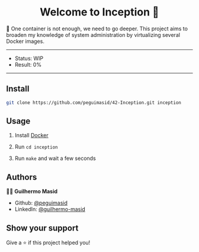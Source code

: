 <h1 align="center">Welcome to Inception 👋</h1>
<p>🚢 One container is not enough, we need to go deeper. This project aims to broaden my knowledge of system administration by virtualizing several Docker images.</p>

---

- Status: WIP
- Result: 0%

---

## Install

```sh
git clone https://github.com/peguimasid/42-Inception.git inception
```

## Usage

1. Install [Docker](https://www.docker.com/)

2. Run `cd inception`

3. Run `make` and wait a few seconds

## Authors

👦🏼 **Guilhermo Masid**

- Github: [@peguimasid](https://github.com/peguimasid)
- LinkedIn: [@guilhermo-masid](https://linkedin.com/in/guilhermo-masid-494677b8)

## Show your support

Give a ⭐️ if this project helped you!
